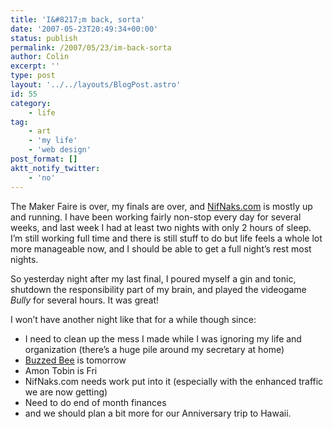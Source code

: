 ```yaml
---
title: 'I&#8217;m back, sorta'
date: '2007-05-23T20:49:34+00:00'
status: publish
permalink: /2007/05/23/im-back-sorta
author: Colin
excerpt: ''
type: post
layout: '../../layouts/BlogPost.astro'
id: 55
category:
    - life
tag:
    - art
    - 'my life'
    - 'web design'
post_format: []
aktt_notify_twitter:
    - 'no'
---
```

The Maker Faire is over, my finals are over, and [NifNaks.com](https://NifNaks.com) is mostly up and running. I have been working fairly non-stop every day for several weeks, and last week I had at least two nights with only 2 hours of sleep. I’m still working full time and there is still stuff to do but life feels a whole lot more manageable now, and I should be able to get a full night’s rest most nights.

So yesterday night after my last final, I poured myself a gin and tonic, shutdown the responsibility part of my brain, and played the videogame *Bully* for several hours. It was great!

I won’t have another night like that for a while though since:

- I need to clean up the mess I made while I was ignoring my life and organization (there’s a huge pile around my secretary at home)
- [Buzzed Bee](https://crackhouses.org/buzzedbee/) is tomorrow
- Amon Tobin is Fri
- NifNaks.com needs work put into it (especially with the enhanced traffic we are now getting)
- Need to do end of month finances
- and we should plan a bit more for our Anniversary trip to Hawaii.